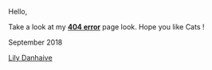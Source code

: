 
Hello,

Take a look at my **[404 error](https://lilyda08.github.io/404-Page/)** page look.
Hope you like Cats !

September 2018

[Lily Danhaive](https://github.com/LilyDa08)
